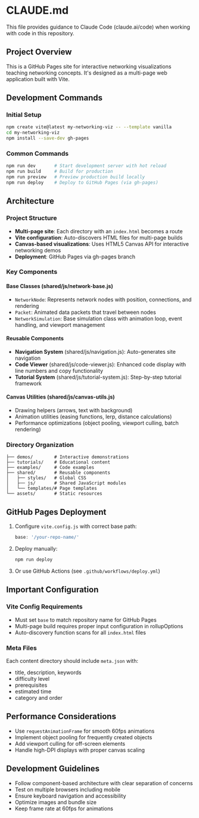 # CLAUDE.md

This file provides guidance to Claude Code (claude.ai/code) when working with code in this repository.

## Project Overview

This is a GitHub Pages site for interactive networking visualizations teaching networking concepts. It's designed as a multi-page web application built with Vite.

## Development Commands

### Initial Setup
```bash
npm create vite@latest my-networking-viz -- --template vanilla
cd my-networking-viz
npm install --save-dev gh-pages
```

### Common Commands
```bash
npm run dev       # Start development server with hot reload
npm run build     # Build for production
npm run preview   # Preview production build locally
npm run deploy    # Deploy to GitHub Pages (via gh-pages)
```

## Architecture

### Project Structure
- **Multi-page site**: Each directory with an `index.html` becomes a route
- **Vite configuration**: Auto-discovers HTML files for multi-page builds
- **Canvas-based visualizations**: Uses HTML5 Canvas API for interactive networking demos
- **Deployment**: GitHub Pages via gh-pages branch

### Key Components

#### Base Classes (shared/js/network-base.js)
- `NetworkNode`: Represents network nodes with position, connections, and rendering
- `Packet`: Animated data packets that travel between nodes
- `NetworkSimulation`: Base simulation class with animation loop, event handling, and viewport management

#### Reusable Components
- **Navigation System** (shared/js/navigation.js): Auto-generates site navigation
- **Code Viewer** (shared/js/code-viewer.js): Enhanced code display with line numbers and copy functionality
- **Tutorial System** (shared/js/tutorial-system.js): Step-by-step tutorial framework

#### Canvas Utilities (shared/js/canvas-utils.js)
- Drawing helpers (arrows, text with background)
- Animation utilities (easing functions, lerp, distance calculations)
- Performance optimizations (object pooling, viewport culling, batch rendering)

### Directory Organization
```
├── demos/        # Interactive demonstrations
├── tutorials/    # Educational content  
├── examples/     # Code examples
├── shared/       # Reusable components
│   ├── styles/   # Global CSS
│   ├── js/       # Shared JavaScript modules
│   └── templates/# Page templates
└── assets/       # Static resources
```

## GitHub Pages Deployment

1. Configure `vite.config.js` with correct base path:
   ```javascript
   base: '/your-repo-name/'
   ```

2. Deploy manually:
   ```bash
   npm run deploy
   ```

3. Or use GitHub Actions (see `.github/workflows/deploy.yml`)

## Important Configuration

### Vite Config Requirements
- Must set `base` to match repository name for GitHub Pages
- Multi-page build requires proper input configuration in rollupOptions
- Auto-discovery function scans for all `index.html` files

### Meta Files
Each content directory should include `meta.json` with:
- title, description, keywords
- difficulty level
- prerequisites
- estimated time
- category and order

## Performance Considerations
- Use `requestAnimationFrame` for smooth 60fps animations
- Implement object pooling for frequently created objects
- Add viewport culling for off-screen elements
- Handle high-DPI displays with proper canvas scaling

## Development Guidelines
- Follow component-based architecture with clear separation of concerns
- Test on multiple browsers including mobile
- Ensure keyboard navigation and accessibility
- Optimize images and bundle size
- Keep frame rate at 60fps for animations